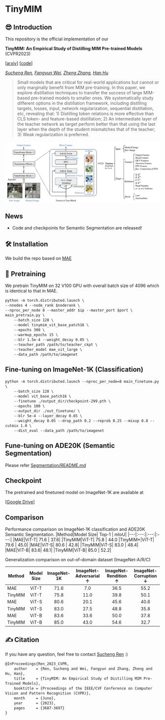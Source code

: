 # TinyMIM

## 😎 Introduction
This repository is the official implementation of our 

**TinyMIM: An Empirical Study of Distilling MIM Pre-trained Models** (CVPR2023)

[[arxiv](https://arxiv.org/abs/2301.01296)] [[code](https://github.com/OliverRensu/TinyMIM)]

*[Sucheng Ren](https://oliverrensu.github.io/), [Fangyun Wei](https://scholar.google.com/citations?user=-ncz2s8AAAAJ&hl=en), [Zheng Zhang](https://stupidzz.github.io/), [Han Hu](https://ancientmooner.github.io/)*

> Small models that are critical for real-world applications but cannot or only marginally benefit from MIM pre-training. In this paper, we explore distillation techniques to transfer the success of large MIM-based pre-trained models to smaller ones. We systematically study different options in the distillation framework, including distilling targets, losses, input, network regularization, sequential distillation, etc, revealing that: 1) Distilling token relations is more effective than CLS token- and feature-based distillation; 2) An intermediate layer of the teacher network as target perform better than that using the last layer when the depth of the student mismatches that of the teacher; 3) Weak regularization is preferred.

![method](figures/method.png)

## News
* Code and checkpoints for Semantic Segmentation are released!
## 🛠 Installation
We build the repo based on [MAE](https://github.com/facebookresearch/mae)

## 🚀 Pretraining
We pretrain TinyMIM on 32 V100 GPU with overall batch size of 4096 which is identical to that in MAE.
```
python -m torch.distributed.launch \
--nnodes 4 --node_rank $noderank \
--nproc_per_node 8 --master_addr $ip --master_port $port \
main_pretrain.py \
    --batch_size 128 \
    --model tinymim_vit_base_patch16 \
    --epochs 300 \
    --warmup_epochs 15 \
    --blr 1.5e-4 --weight_decay 0.05 \
    --teacher_path /path/to/teacher_ckpt \
    --teacher_model mae_vit_large \
    --data_path /path/to/imagenet 
```

## Fine-tuning on ImageNet-1K (Classification)
```
python -m torch.distributed.launch --nproc_per_node=8 main_finetune.py \
    --batch_size 128 \
    --model vit_base_patch16 \
    --finetune ./output_dir/checkpoint-299.pth \
    --epochs 100 \
    --output_dir ./out_finetune/ \
    --blr 5e-4 --layer_decay 0.65 \
    --weight_decay 0.05 --drop_path 0.2 --reprob 0.25 --mixup 0.8 --cutmix 1.0 \
    --dist_eval --data_path /path/to/imagenet
```

## Fune-tuning on ADE20K (Semantic Segmentation)
Please refer [Segmentation/README.md](./Segmentation/README.md)

## Checkpoint
The pretrained and finetuned model on ImageNet-1K are available at 

[[Google Drive](https://drive.google.com/drive/folders/10L305AoXyBSjJK7WfhBlxi3PF2Ni31Yu?usp=sharing)]

## Comparison
Performance comparison on ImageNet-1K classification and ADE20K Semantic Segmentation. 
|Method|Model Size| Top-1 | mIoU|
|---|:---:|:---:|:---:|
|MAE|ViT-T| 71.6 | 37.6|
|TinyMIM|ViT-T| 75.8 | 44.0
|TinyMIM*|ViT-T| 79.6 | 45.0|
|MAE|ViT-S| 80.6 | 42.8|
|TinyMIM|ViT-S| 83.0 | 48.4|
|MAE|ViT-B| 83.6| 48.1|
|TinyMIM|ViT-B| 85.0 | 52.2|

Generalization comparison on out-of-domain dataset (ImageNet-A/R/C)

|Method|Model Size| ImageNet-1K| ImageNet-Adversarial $\uparrow$|ImageNet-Rendition $\uparrow$ |ImageNet-Corruption $\downarrow$ |
|---|:---:|:---:|:---:|:---:|:---:|
|MAE|ViT-T| 71.6 | 7.0|36.5|55.2|
|TinyMIM|ViT-T| 75.8 | 11.0|39.8|50.1|
|MAE|ViT-S| 80.6 | 20.1 |45.6|40.6|
|TinyMIM|ViT-S| 83.0 | 27.5|48.8|35.8|
|MAE|ViT-B| 83.6| 33.6|50.0|37.8|
|TinyMIM|ViT-B| 85.0 | 43.0 |54.6|32.7|

## ✍ Citation

If you have any question, feel free to contact [Sucheng Ren](https://oliverrensu.github.io/) :)
```
@InProceedings{Ren_2023_CVPR,
    author    = {Ren, Sucheng and Wei, Fangyun and Zhang, Zheng and Hu, Han},
    title     = {TinyMIM: An Empirical Study of Distilling MIM Pre-Trained Models},
    booktitle = {Proceedings of the IEEE/CVF Conference on Computer Vision and Pattern Recognition (CVPR)},
    month     = {June},
    year      = {2023},
    pages     = {3687-3697}
}
```